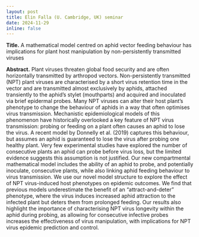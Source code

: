 ```yaml
---
layout: post
title: Elin Falla (U. Cambridge, UK) seminar
date: 2024-11-29
inline: false
---
```


**Title.** A mathematical model centred on aphid vector feeding behaviour has implications for plant host manipulation by non-persistently transmitted viruses

**Abstract.** Plant viruses threaten global food security and are often horizontally transmitted by arthropod vectors. Non-persistently transmitted (NPT) plant viruses are
 characterised by a short virus retention time in the vector and are transmitted almost exclusively by aphids, attached transiently to the aphid’s stylet (mouthparts) and acquired and inoculated via brief epidermal probes. Many NPT viruses can alter their host plant’s phenotype to change the behaviour of aphids in a way that often optimises virus transmission. Mechanistic epidemiological models of this phenomenon have
 historically overlooked a key feature of NPT virus transmission: probing or feeding on a plant often causes an aphid to lose the virus. A recent model by Donnelly et al. (2019) captures this behaviour, but assumes an aphid is guaranteed to lose the virus after probing one healthy plant. Very few experimental studies have explored the number of consecutive plants an aphid can probe before virus loss, but the limited evidence suggests this assumption is not justified. Our new compartmental mathematical model includes the ability of an aphid to probe, and potentially inoculate, consecutive plants, while also linking aphid feeding behaviour to virus transmission. We use our novel model structure to explore the effect of NPT virus-induced host phenotypes on epidemic outcomes. We find that previous models underestimate the benefit of an “attract-and-deter” phenotype, where the virus induces increased aphid attraction to the infected plant but deters them from prolonged feeding. Our results also highlight the importance of characterising NPT virus longevity within the aphid during probing, as allowing for consecutive infective probes increases the effectiveness of virus manipulation, with implications for NPT virus epidemic prediction and control.
